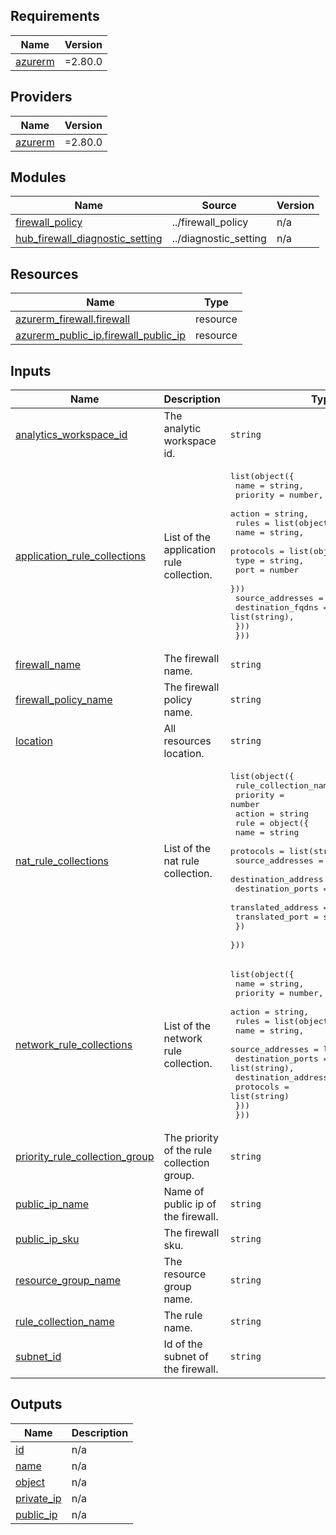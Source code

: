 <!-- BEGIN_TF_DOCS -->
## Requirements

| Name | Version |
|------|---------|
| <a name="requirement_azurerm"></a> [azurerm](#requirement\_azurerm) | =2.80.0 |

## Providers

| Name | Version |
|------|---------|
| <a name="provider_azurerm"></a> [azurerm](#provider\_azurerm) | =2.80.0 |

## Modules

| Name | Source | Version |
|------|--------|---------|
| <a name="module_firewall_policy"></a> [firewall\_policy](#module\_firewall\_policy) | ../firewall_policy | n/a |
| <a name="module_hub_firewall_diagnostic_setting"></a> [hub\_firewall\_diagnostic\_setting](#module\_hub\_firewall\_diagnostic\_setting) | ../diagnostic_setting | n/a |

## Resources

| Name | Type |
|------|------|
| [azurerm_firewall.firewall](https://registry.terraform.io/providers/hashicorp/azurerm/2.80.0/docs/resources/firewall) | resource |
| [azurerm_public_ip.firewall_public_ip](https://registry.terraform.io/providers/hashicorp/azurerm/2.80.0/docs/resources/public_ip) | resource |

## Inputs

| Name | Description | Type | Default | Required |
|------|-------------|------|---------|:--------:|
| <a name="input_analytics_workspace_id"></a> [analytics\_workspace\_id](#input\_analytics\_workspace\_id) | The analytic workspace id. | `string` | n/a | yes |
| <a name="input_application_rule_collections"></a> [application\_rule\_collections](#input\_application\_rule\_collections) | List of the application rule collection. | <pre>list(object({<br>    name     = string,<br>    priority = number,<br>    action   = string,<br>    rules    = list(object({<br>      name              = string,<br>      protocols         = list(object({<br>        type = string,<br>        port = number<br>      }))<br>      source_addresses  = list(string),<br>      destination_fqdns = list(string),<br>    }))<br>  }))</pre> | n/a | yes |
| <a name="input_firewall_name"></a> [firewall\_name](#input\_firewall\_name) | The firewall name. | `string` | n/a | yes |
| <a name="input_firewall_policy_name"></a> [firewall\_policy\_name](#input\_firewall\_policy\_name) | The firewall policy name. | `string` | n/a | yes |
| <a name="input_location"></a> [location](#input\_location) | All resources location. | `string` | n/a | yes |
| <a name="input_nat_rule_collections"></a> [nat\_rule\_collections](#input\_nat\_rule\_collections) | List of the nat rule collection. | <pre>list(object({<br>    rule_collection_name = string<br>    priority             = number<br>    action               = string<br>    rule                 = object({<br>      name                = string<br>      protocols           = list(string)<br>      source_addresses    = list(string)<br>      destination_address = string<br>      destination_ports   = list(string)<br>      translated_address  = string<br>      translated_port     = string<br>    })<br>  }))</pre> | n/a | yes |
| <a name="input_network_rule_collections"></a> [network\_rule\_collections](#input\_network\_rule\_collections) | List of the network rule collection. | <pre>list(object({<br>    name     = string,<br>    priority = number,<br>    action   = string,<br>    rules    = list(object({<br>      name                  = string,<br>      source_addresses      = list(string),<br>      destination_ports     = list(string),<br>      destination_addresses = list(string),<br>      protocols             = list(string)<br>    }))<br>  }))</pre> | n/a | yes |
| <a name="input_priority_rule_collection_group"></a> [priority\_rule\_collection\_group](#input\_priority\_rule\_collection\_group) | The priority of the rule collection group. | `string` | n/a | yes |
| <a name="input_public_ip_name"></a> [public\_ip\_name](#input\_public\_ip\_name) | Name of public ip of the firewall. | `string` | n/a | yes |
| <a name="input_public_ip_sku"></a> [public\_ip\_sku](#input\_public\_ip\_sku) | The firewall sku. | `string` | n/a | yes |
| <a name="input_resource_group_name"></a> [resource\_group\_name](#input\_resource\_group\_name) | The resource group name. | `string` | n/a | yes |
| <a name="input_rule_collection_name"></a> [rule\_collection\_name](#input\_rule\_collection\_name) | The rule name. | `string` | n/a | yes |
| <a name="input_subnet_id"></a> [subnet\_id](#input\_subnet\_id) | Id of the subnet of the firewall. | `string` | n/a | yes |

## Outputs

| Name | Description |
|------|-------------|
| <a name="output_id"></a> [id](#output\_id) | n/a |
| <a name="output_name"></a> [name](#output\_name) | n/a |
| <a name="output_object"></a> [object](#output\_object) | n/a |
| <a name="output_private_ip"></a> [private\_ip](#output\_private\_ip) | n/a |
| <a name="output_public_ip"></a> [public\_ip](#output\_public\_ip) | n/a |
<!-- END_TF_DOCS -->